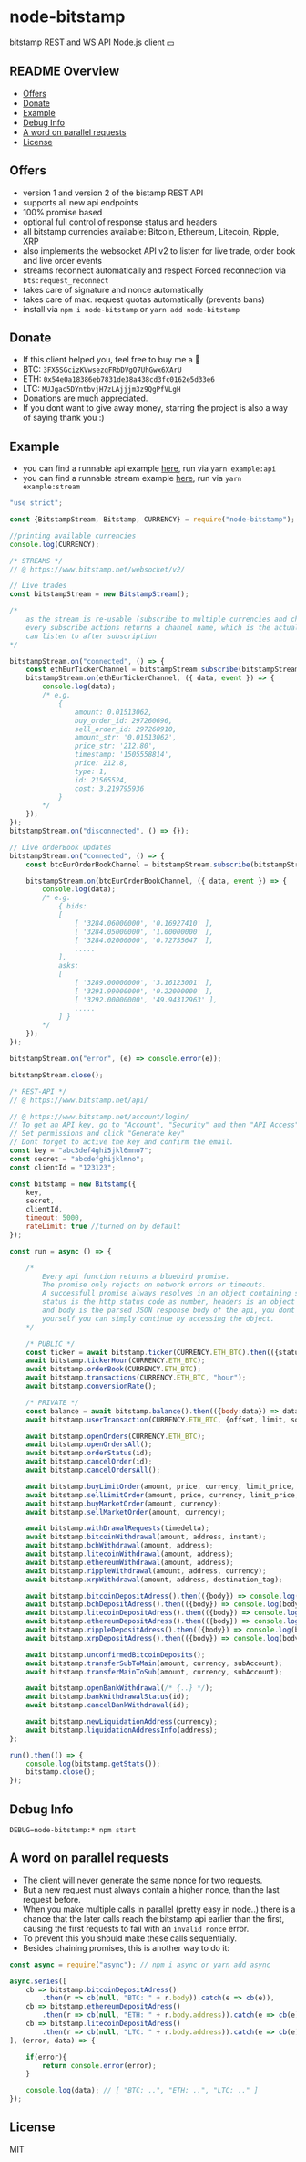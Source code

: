 # node-bitstamp

bitstamp REST and WS API Node.js client :dollar:

## README Overview

* [Offers](#offers)
* [Donate](#donate)
* [Example](#example)
* [Debug Info](#debug-info)
* [A word on parallel requests](#a-word-on-parallel-requests)
* [License](#license)

## Offers

* version 1 and version 2 of the bistamp REST API
* supports all new api endpoints
* 100% promise based
* optional full control of response status and headers
* all bitstamp currencies available: Bitcoin, Ethereum, Litecoin, Ripple, XRP
* also implements the websocket API v2 to listen for live trade, order book and live order events
* streams reconnect automatically and respect Forced reconnection via `bts:request_reconnect`
* takes care of signature and nonce automatically
* takes care of max. request quotas automatically (prevents bans)
* install via `npm i node-bitstamp` or `yarn add node-bitstamp`

## Donate

* If this client helped you, feel free to buy me a :beer:
* BTC: `3FX5SGcizKVwsezqFRbDVgQ7UhGwx6XArU`
* ETH: `0x54e0a18386eb7831de38a438cd3fc0162e5d33e6`
* LTC: `MUJgac5DYntbvjH7zLAjjjm3z9QgPfVLgH`
* Donations are much appreciated.
* If you dont want to give away money, starring the project is also a way of saying
    thank you :)

## Example

* you can find a runnable api example [here](example/api.js), run via `yarn example:api`
* you can find a runnable stream example [here](example/stream.js), run via `yarn example:stream`

```javascript
"use strict";

const {BitstampStream, Bitstamp, CURRENCY} = require("node-bitstamp");

//printing available currencies
console.log(CURRENCY);

/* STREAMS */
// @ https://www.bitstamp.net/websocket/v2/

// Live trades
const bitstampStream = new BitstampStream();

/*
    as the stream is re-usable (subscribe to multiple currencies and channel types)
    every subscribe actions returns a channel name, which is the actual event you
    can listen to after subscription
*/

bitstampStream.on("connected", () => {
    const ethEurTickerChannel = bitstampStream.subscribe(bitstampStream.CHANNEL_LIVE_TRADES, CURRENCY.ETH_EUR);
    bitstampStream.on(ethEurTickerChannel, ({ data, event }) => {
        console.log(data);
        /* e.g.
            { 
                amount: 0.01513062,
                buy_order_id: 297260696,
                sell_order_id: 297260910,
                amount_str: '0.01513062',
                price_str: '212.80',
                timestamp: '1505558814',
                price: 212.8,
                type: 1,
                id: 21565524,
                cost: 3.219795936
            }
        */
    });
});
bitstampStream.on("disconnected", () => {});

// Live orderBook updates
bitstampStream.on("connected", () => {
    const btcEurOrderBookChannel = bitstampStream.subscribe(bitstampStream.CHANNEL_ORDER_BOOK, CURRENCY.BTC_EUR);

    bitstampStream.on(btcEurOrderBookChannel, ({ data, event }) => {
        console.log(data);
        /* e.g.
            { bids:
            [ 
                [ '3284.06000000', '0.16927410' ],
                [ '3284.05000000', '1.00000000' ],
                [ '3284.02000000', '0.72755647' ],
                .....
            ],
            asks:
            [ 
                [ '3289.00000000', '3.16123001' ],
                [ '3291.99000000', '0.22000000' ],
                [ '3292.00000000', '49.94312963' ],
                .....
            ] }
        */
    });
});

bitstampStream.on("error", (e) => console.error(e));

bitstampStream.close();

/* REST-API */
// @ https://www.bitstamp.net/api/

// @ https://www.bitstamp.net/account/login/
// To get an API key, go to "Account", "Security" and then "API Access". 
// Set permissions and click "Generate key"
// Dont forget to active the key and confirm the email.
const key = "abc3def4ghi5jkl6mno7";
const secret = "abcdefghijklmno";
const clientId = "123123";

const bitstamp = new Bitstamp({
    key,
    secret,
    clientId,
    timeout: 5000,
    rateLimit: true //turned on by default
});

const run = async () => {

    /*
        Every api function returns a bluebird promise.
        The promise only rejects on network errors or timeouts.
        A successfull promise always resolves in an object containing status, headers and body.
        status is the http status code as number, headers is an object of http response headers
        and body is the parsed JSON response body of the api, you dont need to parse the results
        yourself you can simply continue by accessing the object.
    */

    /* PUBLIC */
    const ticker = await bitstamp.ticker(CURRENCY.ETH_BTC).then(({status, headers, body}) => console.log(body));
    await bitstamp.tickerHour(CURRENCY.ETH_BTC);
    await bitstamp.orderBook(CURRENCY.ETH_BTC);
    await bitstamp.transactions(CURRENCY.ETH_BTC, "hour");
    await bitstamp.conversionRate();

    /* PRIVATE */
    const balance = await bitstamp.balance().then(({body:data}) => data);
    await bitstamp.userTransaction(CURRENCY.ETH_BTC, {offset, limit, sort});

    await bitstamp.openOrders(CURRENCY.ETH_BTC);
    await bitstamp.openOrdersAll();
    await bitstamp.orderStatus(id);
    await bitstamp.cancelOrder(id);
    await bitstamp.cancelOrdersAll();

    await bitstamp.buyLimitOrder(amount, price, currency, limit_price, daily_order);
    await bitstamp.sellLimitOrder(amount, price, currency, limit_price, daily_order);
    await bitstamp.buyMarketOrder(amount, currency);
    await bitstamp.sellMarketOrder(amount, currency);

    await bitstamp.withDrawalRequests(timedelta);
    await bitstamp.bitcoinWithdrawal(amount, address, instant);
    await bitstamp.bchWithdrawal(amount, address);
    await bitstamp.litecoinWithdrawal(amount, address);
    await bitstamp.ethereumWithdrawal(amount, address);
    await bitstamp.rippleWithdrawal(amount, address, currency);
    await bitstamp.xrpWithdrawal(amount, address, destination_tag);

    await bitstamp.bitcoinDepositAdress().then(({body}) => console.log(body));
    await bitstamp.bchDepositAdress().then(({body}) => console.log(body));
    await bitstamp.litecoinDepositAdress().then(({body}) => console.log(body));
    await bitstamp.ethereumDepositAdress().then(({body}) => console.log(body));
    await bitstamp.rippleDepositAdress().then(({body}) => console.log(body));
    await bitstamp.xrpDepositAdress().then(({body}) => console.log(body));

    await bitstamp.unconfirmedBitcoinDeposits();
    await bitstamp.transferSubToMain(amount, currency, subAccount);
    await bitstamp.transferMainToSub(amount, currency, subAccount);

    await bitstamp.openBankWithdrawal(/* {..} */);
    await bitstamp.bankWithdrawalStatus(id);
    await bitstamp.cancelBankWithdrawal(id);

    await bitstamp.newLiquidationAddress(currency);
    await bitstamp.liquidationAddressInfo(address);
};

run().then(() => {
    console.log(bitstamp.getStats());
    bitstamp.close();
});
```

## Debug Info

`DEBUG=node-bitstamp:* npm start`

## A word on parallel requests

* The client will never generate the same nonce for two requests.
* But a new request must always contain a higher nonce, than the last request before.
* When you make multiple calls in parallel (pretty easy in node..) there is a chance
    that the later calls reach the bitstamp api earlier than the first, causing the first
    requests to fail with an `invalid nonce` error.
* To prevent this you should make these calls sequentially.
* Besides chaining promises, this is another way to do it:

```javascript
const async = require("async"); // npm i async or yarn add async

async.series([
    cb => bitstamp.bitcoinDepositAdress()
        .then(r => cb(null, "BTC: " + r.body)).catch(e => cb(e)),
    cb => bitstamp.ethereumDepositAdress()
        .then(r => cb(null, "ETH: " + r.body.address)).catch(e => cb(e)),
    cb => bitstamp.litecoinDepositAdress()
        .then(r => cb(null, "LTC: " + r.body.address)).catch(e => cb(e))
], (error, data) => {

    if(error){
        return console.error(error);
    }

    console.log(data); // [ "BTC: ..", "ETH: ..", "LTC: .." ]
});
```

## License

MIT

